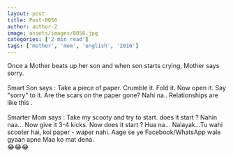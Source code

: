 ```yaml
---
layout: post
title: Post-0056
author: author-2
image: assets/images/0056.jpg
categories: ['2 min read']
tags: ['mother', 'mom', 'english', '2016']
---
```

Once a Mother beats up her son and when son starts crying, Mother says sorry.  <br>
   <br>
 Smart Son says : Take a piece of paper. Crumble it. Fold it. Now open it. Say "sorry" to it. Are the scars on the paper gone? Nahi na.. Relationships are like this .  <br>
   <br>
 Smarter Mom says : Take my scooty and try to start. does it start ? Nahin naa... Now give it 3-4 kicks. Now does it start ? Hua na... Nalayak...Tu wahi scooter hai, koi paper - waper nahi. Aage se ye Facebook/WhatsApp wale gyaan apne Maa ko mat dena.  <br>
 😂😂😂